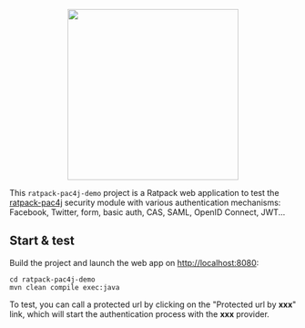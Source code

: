 <p align="center">
  <img src="https://pac4j.github.io/pac4j/img/logo-ratpack.png" width="300" />
</p>

This `ratpack-pac4j-demo` project is a Ratpack web application to test the [ratpack-pac4j](https://github.com/ratpack/ratpack/tree/master/ratpack-pac4j) security module with various authentication mechanisms: Facebook, Twitter, form, basic auth, CAS, SAML, OpenID Connect, JWT...

## Start & test

Build the project and launch the web app on [http://localhost:8080](http://localhost:8080):

    cd ratpack-pac4j-demo
    mvn clean compile exec:java

To test, you can call a protected url by clicking on the "Protected url by **xxx**" link, which will start the authentication process with the **xxx** provider.
